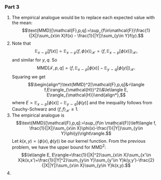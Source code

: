 ### Part 3
1. The empirical analogue would be to replace each expected value with the mean:$$\text{MMD}[\mathcal{F},p,q]:=\sup_{f\in\mathcal{F}}\frac{1}{|X|}\sum_{x\in X}f(x) - \frac{1}{|Y|}\sum_{y\in Y}f(y).$$
2. Note that$$\mathbb{E}_{x\sim p}[f(x)]=\mathbb{E}_{x\sim p}\langle f,\phi(x)\rangle_{\mathcal{H}}=\langle f,\mathbb{E}_{x\sim p}[\phi(x)]\rangle_{\mathcal{H}},$$and similar for $y,q$. So $$\text{MMD}[\mathcal{F},p,q]=\langle f,\mathbb{E}_{x\sim p}[\phi(x)]-\mathbb{E}_{y\sim q}[\phi(y)]\rangle_{\mathcal{H}}.$$Squaring we get $$\begin{align*}\text{MMD}^2[\mathcal{F},p,q]&=\langle f,E\rangle_{\mathcal{H}}^2\\&\le\langle E, E\rangle_{\mathcal{H}}\end{align*},$$where $E=\mathbb{E}_{x\sim p}[\phi(x)]-\mathbb{E}_{y\sim q}[\phi(y)]$ and the inequality follows from Cauchy-Schwarz and $\langle f,f\rangle_\mathcal{H}\le 1.$
3. The empirical analogue is$$\text{MMD}[\mathcal{F},p,q]:=\sup_{f\in \mathcal{F}}\left\langle f, \frac{1}{|X|}\sum_{x\in X}\phi(x)-\frac{1}{|Y|}\sum_{y\in Y}\phi(y)\right\rangle.$$Let $k(x, y) =\langle\phi(x), \phi(y)\rangle$ be our kernel function. From the previous problem, we have the upper bound for $\text{MMD}^2$: $$\le\langle E, E\rangle=\frac{1}{|X|^2}\sum_{x\in X}\sum_{x'\in X}k(x,x')+\frac{1}{|Y|^2}\sum_{y\in Y}\sum_{y'\in Y}k(y,y')-\frac{2}{|X||Y|}\sum_{x\in X}\sum_{y\in Y}k(x,y).$$
4. 